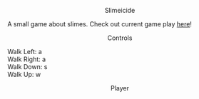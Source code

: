 <p align = "center"> Slimeicide </p>

A small game about slimes. Check out current game play [here](https://lucasdahl.github.io/Slimeicide/)!

<p align = "center"> Controls </p>

Walk Left: a <br>
Walk Right: a <br>
Walk Down: s <br>
Walk Up: w <br>

<p align = "center"> Player </p>

